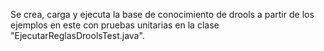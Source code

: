Se crea, carga y ejecuta la base de conocimiento de drools a partir de los ejemplos en este con pruebas unitarias en la clase "EjecutarReglasDroolsTest.java".